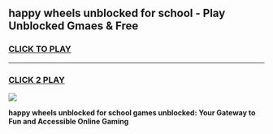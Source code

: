 
## happy wheels unblocked for school - Play Unblocked Gmaes & Free
<h3>
<a href="https://news.freeplayer.one?title=happy_wheels_unblocked_for_school&ref=16F">CLICK TO PLAY</a></h3>
<hr>

<h3>
<a href="https://news.freeplayer.one?title=happy_wheels_unblocked_for_school&ref=16F">CLICK 2 PLAY</a>
  
</h3>

<a href="https://news.freeplayer.one?title=happy_wheels_unblocked_for_school&ref=16F/"><img src="https://clearcache.store/games.png"></a>


**happy wheels unblocked for school games unblocked: Your Gateway to Fun and Accessible Online Gaming**
